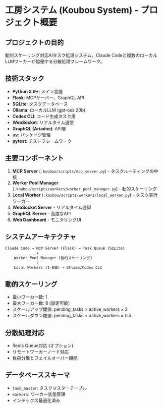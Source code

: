 # 工房システム (Koubou System) - プロジェクト概要

## プロジェクトの目的
動的スケーリング対応AIタスク処理システム。Claude Codeと複数のローカルLLMワーカーが協働する分散処理フレームワーク。

## 技術スタック
- **Python 3.9+**: メイン言語
- **Flask**: MCPサーバー、GraphQL API
- **SQLite**: タスクデータベース
- **Ollama**: ローカルLLM (gpt-oss:20b)
- **Codex CLI**: コード生成タスク用
- **WebSocket**: リアルタイム通信
- **GraphQL (Ariadne)**: API層
- **uv**: パッケージ管理
- **pytest**: テストフレームワーク

## 主要コンポーネント
1. **MCP Server** (`.koubou/scripts/mcp_server.py`) - タスクルーティングの中核
2. **Worker Pool Manager** (`.koubou/scripts/workers/worker_pool_manager.py`) - 動的スケーリング
3. **Local Worker** (`.koubou/scripts/workers/local_worker.py`) - タスク実行ワーカー
4. **WebSocket Server** - リアルタイム通知
5. **GraphQL Server** - 高度なAPI
6. **Web Dashboard** - モニタリングUI

## システムアーキテクチャ
```
Claude Code → MCP Server (Flask) → Task Queue (SQLite) 
              ↓
    Worker Pool Manager (動的スケーリング)
              ↓
    Local Workers (1-8個) → Ollama/Codex CLI
```

## 動的スケーリング
- 最小ワーカー数: 1
- 最大ワーカー数: 8 (設定可能)
- スケールアップ閾値: pending_tasks > active_workers × 2
- スケールダウン閾値: pending_tasks < active_workers × 0.5

## 分散処理対応
- Redis Queue対応 (オプション)
- リモートワーカーノード対応
- 負荷分散とフェイルオーバー機能

## データベーススキーマ
- `task_master`: タスクマスターテーブル
- `workers`: ワーカー状態管理
- インデックス最適化済み